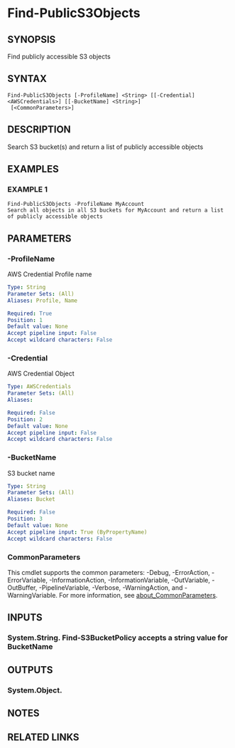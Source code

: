 # Find-PublicS3Objects

## SYNOPSIS
Find publicly accessible S3 objects

## SYNTAX

```
Find-PublicS3Objects [-ProfileName] <String> [[-Credential] <AWSCredentials>] [[-BucketName] <String>]
 [<CommonParameters>]
```

## DESCRIPTION
Search S3 bucket(s) and return a list of publicly accessible objects

## EXAMPLES

### EXAMPLE 1
```
Find-PublicS3Objects -ProfileName MyAccount
Search all objects in all S3 buckets for MyAccount and return a list of publicly accessible objects
```

## PARAMETERS

### -ProfileName
AWS Credential Profile name

```yaml
Type: String
Parameter Sets: (All)
Aliases: Profile, Name

Required: True
Position: 1
Default value: None
Accept pipeline input: False
Accept wildcard characters: False
```

### -Credential
AWS Credential Object

```yaml
Type: AWSCredentials
Parameter Sets: (All)
Aliases:

Required: False
Position: 2
Default value: None
Accept pipeline input: False
Accept wildcard characters: False
```

### -BucketName
S3 bucket name

```yaml
Type: String
Parameter Sets: (All)
Aliases: Bucket

Required: False
Position: 3
Default value: None
Accept pipeline input: True (ByPropertyName)
Accept wildcard characters: False
```

### CommonParameters
This cmdlet supports the common parameters: -Debug, -ErrorAction, -ErrorVariable, -InformationAction, -InformationVariable, -OutVariable, -OutBuffer, -PipelineVariable, -Verbose, -WarningAction, and -WarningVariable. For more information, see [about_CommonParameters](http://go.microsoft.com/fwlink/?LinkID=113216).

## INPUTS

### System.String. Find-S3BucketPolicy accepts a string value for BucketName
## OUTPUTS

### System.Object.
## NOTES

## RELATED LINKS

